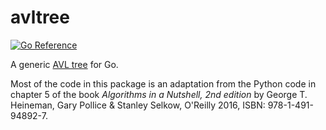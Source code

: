 # avltree

[![Go Reference](https://pkg.go.dev/badge/github.com/andreas19/avltree.svg)](https://pkg.go.dev/github.com/andreas19/avltree)

A generic [AVL tree](https://en.wikipedia.org/wiki/AVL_tree) for Go.

Most of the code in this package is an adaptation from the Python code in chapter 5 of the book *Algorithms in a Nutshell, 2nd edition* by George T. Heineman, Gary Pollice & Stanley Selkow,
O'Reilly 2016, ISBN: 978-1-491-94892-7.
